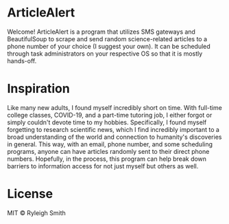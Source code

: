 # ArticleAlert
Welcome!
ArticleAlert is a program that utilizes SMS gateways and BeautifulSoup to scrape and send random science-related articles to a phone number of your choice (I suggest your own). 
It can be scheduled through task administrators on your respective OS so that it is mostly hands-off.

# Inspiration

Like many new adults, I found myself incredibly short on time. 
With full-time college classes, COVID-19, and a part-time tutoring job, I either forgot or simply couldn't devote time to my hobbies. 
Specifically, I found myself forgetting to research scientific news, which I find incredibly important to a broad understanding of the world and connection to humanity's discoveries in general. 
This way, with an email, phone number, and some scheduling programs, anyone can have articles randomly sent to their direct phone numbers. 
Hopefully, in the process, this program can help break down barriers to information access for not just myself but others as well.

# License
MIT © Ryleigh Smith
